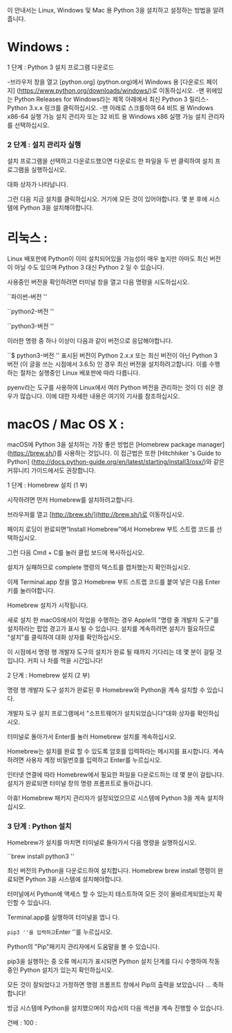 이 안내서는 Linux, Windows 및 Mac 용 Python 3을 설치하고 설정하는 방법을 알려줍니다.

# Windows :

1 단계 : Python 3 설치 프로그램 다운로드

-브라우저 창을 열고 [python.org] (python.org)에서 Windows 용 [다운로드 페이지] (https://www.python.org/downloads/windows/)로 이동하십시오.
-맨 위에있는 Python Releases for Windows라는 제목 아래에서 최신 Python 3 릴리스-Python 3.x.x 링크를 클릭하십시오.
-맨 아래로 스크롤하여 64 비트 용 Windows x86-64 실행 가능 설치 관리자 또는 32 비트 용 Windows x86 실행 가능 설치 관리자를 선택하십시오.

### 2 단계 : 설치 관리자 실행

설치 프로그램을 선택하고 다운로드했으면 다운로드 한 파일을 두 번 클릭하여 설치 프로그램을 실행하십시오.

대화 상자가 나타납니다.

그런 다음 지금 설치를 클릭하십시오. 거기에 모든 것이 있어야합니다. 몇 분 후에 시스템에 Python 3을 설치해야합니다.

# 리눅스 :

Linux 배포판에 Python이 이미 설치되어있을 가능성이 매우 높지만 아마도 최신 버전이 아닐 수도 있으며 Python 3 대신 Python 2 일 수 있습니다.

사용중인 버전을 확인하려면 터미널 창을 열고 다음 명령을 시도하십시오.

``파이썬-버전 ''

``python2-버전 ''

``python3-버전 ''

이러한 명령 중 하나 이상이 다음과 같이 버전으로 응답해야합니다.

``$ python3-버전 ''
표시된 버전이 Python 2.x.x 또는 최신 버전이 아닌 Python 3 버전 (이 글을 쓰는 시점에서 3.6.5) 인 경우 최신 버전을 설치하려고합니다. 이를 수행하는 절차는 실행중인 Linux 배포판에 따라 다릅니다.

pyenv라는 도구를 사용하여 Linux에서 여러 Python 버전을 관리하는 것이 더 쉬운 경우가 많습니다. 이에 대한 자세한 내용은 여기의 기사를 참조하십시오.

# macOS / Mac OS X :

macOS에 Python 3을 설치하는 가장 좋은 방법은 [Homebrew package manager] (https://brew.sh/)를 사용하는 것입니다. 이 접근법은 또한 [Hitchhiker 's Guide to Python] (http://docs.python-guide.org/en/latest/starting/install3/osx/)와 같은 커뮤니티 가이드에서도 권장합니다.

1 단계 : Homebrew 설치 (1 부)

시작하려면 먼저 Homebrew를 설치하려고합니다.

브라우저를 열고 [http://brew.sh/](http://brew.sh/)로 이동하십시오.

페이지 로딩이 완료되면“Install Homebrew”에서 Homebrew 부트 스트랩 코드를 선택하십시오.

그런 다음 Cmd + C를 눌러 클립 보드에 복사하십시오.

설치가 실패하므로 complete 명령의 텍스트를 캡처했는지 확인하십시오.

이제 Terminal.app 창을 열고 Homebrew 부트 스트랩 코드를 붙여 넣은 다음 Enter 키를 눌러야합니다.

Homebrew 설치가 시작됩니다.

새로 설치 한 macOS에서이 작업을 수행하는 경우 Apple의 "명령 줄 개발자 도구"를 설치하라는 팝업 경고가 표시 될 수 있습니다. 설치를 계속하려면 설치가 필요하므로 "설치"를 클릭하여 대화 상자를 확인하십시오.

이 시점에서 명령 행 개발자 도구의 설치가 완료 될 때까지 기다리는 데 몇 분이 걸릴 것입니다. 커피 나 차를 먹을 시간입니다!

2 단계 : Homebrew 설치 (2 부)

명령 행 개발자 도구 설치가 완료된 후 Homebrew와 Python을 계속 설치할 수 있습니다.

개발자 도구 설치 프로그램에서 "소프트웨어가 설치되었습니다"대화 상자를 확인하십시오.

터미널로 돌아가서 Enter를 눌러 Homebrew 설치를 계속하십시오.

Homebrew는 설치를 완료 할 수 있도록 암호를 입력하라는 메시지를 표시합니다. 계속하려면 사용자 계정 비밀번호를 입력하고 Enter를 누르십시오.

인터넷 연결에 따라 Homebrew에서 필요한 파일을 다운로드하는 데 몇 분이 걸립니다. 설치가 완료되면 터미널 창의 명령 프롬프트로 돌아갑니다.

아휴! Homebrew 패키지 관리자가 설정되었으므로 시스템에 Python 3을 계속 설치하십시오.

### 3 단계 : Python 설치

Homebrew가 설치를 마치면 터미널로 돌아가서 다음 명령을 실행하십시오.

``brew install python3 ''

최신 버전의 Python을 다운로드하여 설치합니다. Homebrew brew install 명령이 완료되면 Python 3을 시스템에 설치해야합니다.

터미널에서 Python에 액세스 할 수 있는지 테스트하여 모든 것이 올바르게되었는지 확인할 수 있습니다.

Terminal.app를 실행하여 터미널을 엽니 다.

``pip3 ''을 입력하고``Enter ''를 누르십시오.

Python의 "Pip"패키지 관리자에서 도움말을 볼 수 있습니다.

pip3을 실행하는 중 오류 메시지가 표시되면 Python 설치 단계를 다시 수행하여 작동중인 Python 설치가 있는지 확인하십시오.

모든 것이 잘되었다고 가정하면 명령 프롬프트 창에서 Pip의 출력을 보았습니다 ... 축하합니다!

방금 시스템에 Python을 설치했으며이 자습서의 다음 섹션을 계속 진행할 수 있습니다.

건배 : 100 :